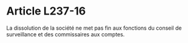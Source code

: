 # Article L237-16

La dissolution de la société ne met pas fin aux fonctions du conseil de surveillance et des commissaires aux comptes.